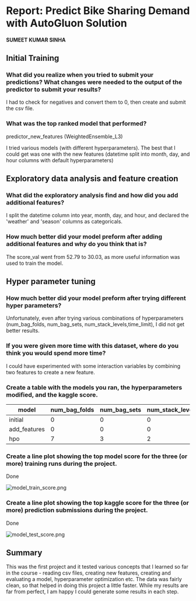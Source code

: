 # Report: Predict Bike Sharing Demand with AutoGluon Solution
#### SUMEET KUMAR SINHA

## Initial Training
### What did you realize when you tried to submit your predictions? What changes were needed to the output of the predictor to submit your results?
I had to check for negatives and convert them to 0, then create and submit the csv file.

### What was the top ranked model that performed?

predictor_new_features (WeightedEnsemble_L3)

I tried various models (with different hyperparameters). The best that I could get was one with the new features (datetime split into  month, day, and hour columns with default hyperparameters)

## Exploratory data analysis and feature creation
### What did the exploratory analysis find and how did you add additional features?
I split the datetime column into year, month, day, and hour, and declared the 'weather' and 'season' columns as categoricals.

### How much better did your model preform after adding additional features and why do you think that is?
The score_val went from 52.79 to 30.03, as more useful information was used to train the model.

## Hyper parameter tuning
### How much better did your model preform after trying different hyper parameters?
Unfortunately, even after trying various combinations of hyperparameters (num_bag_folds,
                                              num_bag_sets,
                                              num_stack_levels,time_limit), I did not get better results.

### If you were given more time with this dataset, where do you think you would spend more time?
I could have experimented with some interaction variables by combining two features to create a new feature.

### Create a table with the models you ran, the hyperparameters modified, and the kaggle score.
|model       |num_bag_folds |num_bag_sets|num_stack_levels  |score  |
|--          |--            |--          |--                |--     |
|initial     |     0        |    0       |       0          |1.804  |
|add_features|     0        |    0       |       0          |0.6836 |
|hpo         |     7        |    3       |       2          |0.762  |

### Create a line plot showing the top model score for the three (or more) training runs during the project.

Done

![model_train_score.png](img/model_train_score.png)

### Create a line plot showing the top kaggle score for the three (or more) prediction submissions during the project.

Done

![model_test_score.png](img/model_test_score.png)



## Summary
This was the first project and it tested various concepts that I learned so far in the course - reading csv files, creating new features, creating and evaluating a model, hyperparameter optimization etc. The data was fairly clean, so that helped in doing this project a little faster. While my results are far from perfect, I am happy I could generate some results in each step. 


